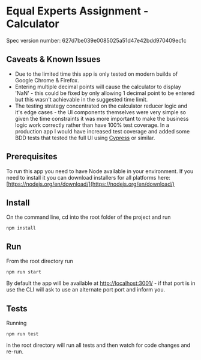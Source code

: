 # Equal Experts Assignment - Calculator

Spec version number: 627d7be039e0085025a51d47e42bdd970409ec1c

## Caveats & Known Issues

- Due to the limited time this app is only tested on modern builds of Google Chrome & Firefox.
- Entering multiple decimal points will cause the calculator to display 'NaN' - this could be fixed by only allowing 1 decimal point to be entered but this wasn't achievable in the suggested time limit.
- The testing strategy concentrated on the calculator reducer logic and it's edge cases - the UI components themselves were very simple so given the time constraints it was more important to make the business logic work correctly rather than have 100% test coverage. In a production app I would have increased test coverage and added some BDD tests that tested the full UI using [Cypress](https://www.cypress.io/) or similar.

## Prerequisites

To run this app you need to have Node available in your environment.
If you need to install it you can download installers for all platforms here: [https://nodejs.org/en/download/](https://nodejs.org/en/download/)

## Install

On the command line, cd into the root folder of the project and run

```
npm install
```

## Run

From the root directory run

```
npm run start
```

By default the app will be available at [http://localhost:3001/](http://localhost:3001/) - if that port is in use the CLI will ask to use an alternate port port and inform you.

## Tests

Running

```
npm run test
```

in the root directory will run all tests and then watch for code changes and re-run.
